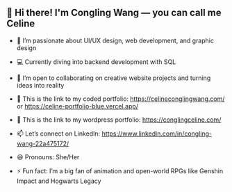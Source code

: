 ## 👋 Hi there! I'm Congling Wang — you can call me Celine

- 🎨 I’m passionate about UI/UX design, web development, and graphic design

- 💻 Currently diving into backend development with SQL

- 🤝 I’m open to collaborating on creative website projects and turning ideas into reality

- 🔗 This is the link to my coded portfolio: https://celineconglingwang.com/ or https://celine-portfolio-blue.vercel.app/

- 🔗 This is the link to my wordpress portfolio: https://conglingceline.com/

- 📫 Let’s connect on LinkedIn: https://www.linkedin.com/in/congling-wang-22a475172/

- 😄 Pronouns: She/Her

- ⚡ Fun fact: I’m a big fan of animation and open-world RPGs like Genshin Impact and Hogwarts Legacy
